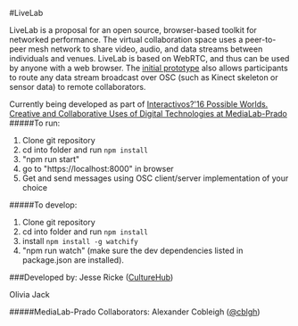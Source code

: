 #LiveLab

LiveLab is a proposal for an open source, browser-based toolkit for networked performance. The virtual collaboration space uses a peer-to-peer mesh network to share video, audio, and data streams between individuals and venues. LiveLab is based on WebRTC, and thus can be used by anyone with a web browser. The [initial prototype](https://ojack.github.io/LiveLab/public/) also allows participants to route any data stream broadcast over OSC (such as Kinect skeleton or sensor data) to remote collaborators.

Currently being developed as part of [Interactivos?'16 Possible Worlds. Creative and Collaborative Uses of Digital Technologies at MediaLab-Prado](http://comunidad.medialab-prado.es/en/groups/livelab)
#####To run:
1. Clone git repository
2. cd into folder and run <code>npm install</code>
3. "npm run start"
4. go to "https://localhost:8000" in browser
5. Get and send messages using OSC client/server implementation of your choice

#####To develop:
1. Clone git repository
2. cd into folder and run <code>npm install</code>
3. install <code>npm install -g watchify</code>
4. "npm run watch" (make sure the dev dependencies listed in package.json are installed).

###Developed by:
Jesse Ricke ([CultureHub](http://www.culturehub.org/))

Olivia Jack

#####MediaLab-Prado Collaborators:
Alexander Cobleigh ([@cblgh](https://www.twitter.com/cblgh))

